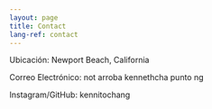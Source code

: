 ```yaml
---
layout: page
title: Contact
lang-ref: contact
---
```


Ubicación: Newport Beach, California

Correo Electrónico: not arroba kennethcha punto ng

Instagram/GitHub: kennitochang
